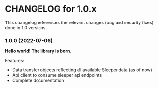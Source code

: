 CHANGELOG for 1.0.x
===================

This changelog references the relevant changes (bug and security fixes) done
in 1.0 versions.

### 1.0.0 (2022-07-06)

**Hello world! The library is born.**

Features:

* Data transfer objects reflecting all available Sleeper data (as of now)
* Api client to consume sleeper api endpoints
* Complete documentation